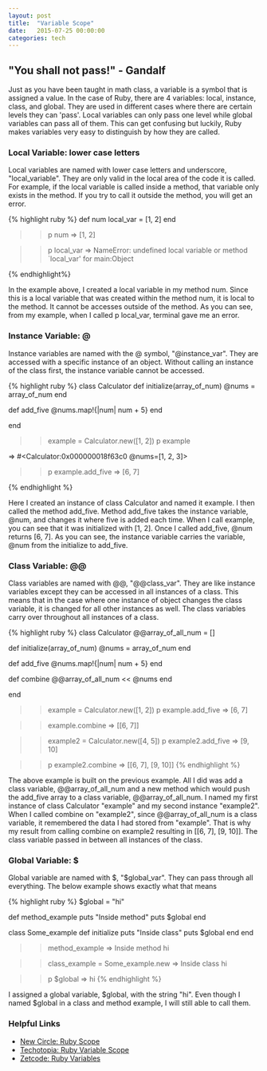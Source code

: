 ```yaml
---
layout: post
title:  "Variable Scope"
date:   2015-07-25 00:00:00
categories: tech
---
```

<h2>"You shall not pass!" - Gandalf</h2>

Just as you have been taught in math class, a variable is a symbol that is assigned a value. In the case of Ruby, there are 4 variables: local, instance, class, and global.  They are used in different cases where there are certain levels they can 'pass'. Local variables can only pass one level while global variables can pass all of them. This can get confusing but luckily, Ruby makes variables very easy to distinguish by how they are called.

<h3>Local Variable: lower case letters</h3>

Local variables are named with lower case letters and underscore, "local_variable". They are only valid in the local area of the code it is called. For example, if the local variable is called inside a method, that variable only exists in the method. If you try to call it outside the method, you will get an error.

{% highlight ruby %}
def num
  local_var = [1, 2]
end

>> p num
=> [1, 2]

>> p local_var
=> NameError: undefined local variable or method
`local_var' for main:Object

{% endhighlight%}

In the example above, I created a local variable in my method num. Since this is a local variable that was created within the method num, it is local to the method. It cannot be accesses outside of the method. As you can see, from my example, when I called p local_var, terminal gave me an error.

<h3>Instance Variable: @</h3>

Instance variables are named with the @ symbol, "@instance_var". They are accessed with a specific instance of an object. Without calling an instance of the class first, the instance variable cannot be accessed.

{% highlight ruby %}
class Calculator
  def initialize(array_of_num)
    @nums = array_of_num
  end

  def add_five
    @nums.map!{|num| num + 5}
  end

end

>> example = Calculator.new([1, 2])
>> p example

=> #<Calculator:0x000000018f63c0 @nums=[1, 2, 3]>

>> p example.add_five
=> [6, 7]

{% endhighlight %}

Here I created an instance of class Calculator and named it example. I then called the method add_five. Method add_five takes the instance variable, @num, and changes it where five is added each time. When I call example, you can see that it was initialized with [1, 2]. Once I called add_five, @num returns [6, 7]. As you can see, the instance variable carries the variable, @num from the initialize to add_five.

<h3>Class Variable: @@</h3>

Class variables are named with @@, "@@class_var". They are like instance variables except they can be accessed in all instances of a class. This means that in the case where one instance of object changes the class variable, it is changed for all other instances as well. The class variables carry over throughout all instances of a class.

{% highlight ruby %}
class Calculator
  @@array_of_all_num = []

  def initialize(array_of_num)
    @nums = array_of_num
  end

  def add_five
    @nums.map!{|num| num + 5}
  end

  def combine
    @@array_of_all_num << @nums
  end

end

>> example = Calculator.new([1, 2])
>> p example.add_five
=> [6, 7]

>> example.combine
=> [[6, 7]]

>> example2 = Calculator.new([4, 5])
>> p example2.add_five
=> [9, 10]

>> p example2.combine
=> [[6, 7], [9, 10]]
{% endhighlight %}

The above example is built on the previous example. All I did was add a class variable, @@array_of_all_num and a new method which would push the add_five array to a class variable, @@array_of_all_num. I named my first instance of class Calculator "example" and my second instance "example2". When I called combine on "example2", since @@array_of_all_num is a class variable, it remembered the data I had stored from "example". That is why my result from calling combine on example2 resulting in [[6, 7], [9, 10]]. The class variable passed in between all instances of the class.

<h3>Global Variable: $</h3>

Global variable are named with $, "$global_var". They can pass through all everything. The below example shows exactly what that means

{% highlight ruby %}
$global = "hi"

def method_example
puts "Inside method"
puts $global
end

class Some_example
  def initialize
    puts "Inside class"
    puts $global
  end
end

>> method_example
=> Inside method
hi

>> class_example = Some_example.new
=> Inside class
hi

>> p $global
=> hi
{% endhighlight %}

I assigned a global variable, $global, with the string "hi". Even though I named $global in a class and method example, I will still able to call them.

<h3>Helpful Links</h3>

+ [New Circle: Ruby Scope][new-circle]
+ [Techotopia: Ruby Variable Scope][techotopia]
+ [Zetcode: Ruby Variables][zetcode]

[new-circle]: https://newcircle.com/bookshelf/ruby_tutorial/scope
[techotopia]: http://www.techotopia.com/index.php/Ruby_Variable_Scope
[zetcode]: http://zetcode.com/lang/rubytutorial/variables/